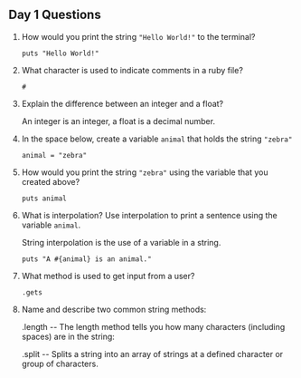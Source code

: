 ## Day 1 Questions

1. How would you print the string `"Hello World!"` to the terminal?

   `puts "Hello World!"`
1. What character is used to indicate comments in a ruby file?

   `#`
1. Explain the difference between an integer and a float?
  
   An integer is an integer, a float is a decimal number.
  
1. In the space below, create a variable `animal` that holds the string `"zebra"`
  
   `animal = "zebra"`
1. How would you print the string `"zebra"` using the variable that you created above?
  
   `puts animal`
1. What is interpolation? Use interpolation to print a sentence using the variable `animal`.
  
  
   String interpolation is the use of a variable in a string.
  
   `puts "A #{animal} is an animal."`
  
1. What method is used to get input from a user?
  
   `.gets`
1. Name and describe two common string methods:
  
   .length -- The length method tells you how many characters (including spaces) are in the string:
   
   
   .split -- Splits a string into an array of strings at a defined character or group of characters.

